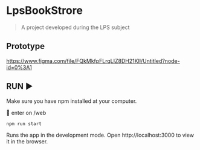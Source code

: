 # LpsBookStrore
> A project developed during the LPS subject

## Prototype
https://www.figma.com/file/FQkMkfpFLrqLIZ8DH21KlI/Untitled?node-id=0%3A1

## RUN :arrow_forward:

Make sure you have npm installed at your computer.

:small_orange_diamond: enter on /web

```sh
npm run start
```

Runs the app in the development mode.
Open http://localhost:3000 to view it in the browser.
